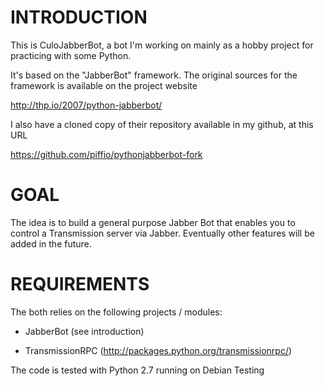 INTRODUCTION
============

This is CuloJabberBot, a bot I'm working on mainly as
a hobby project for practicing with some Python.

It's based on the "JabberBot" framework.
The original sources for the framework is available on
the project website

http://thp.io/2007/python-jabberbot/

I also have a cloned copy of their repository available in my
github, at this URL

https://github.com/piffio/pythonjabberbot-fork


GOAL
====

The idea is to build a general purpose Jabber Bot that enables you
to control a Transmission server via Jabber.
Eventually other features will be added in the future.


REQUIREMENTS
============

The both relies on the following projects / modules:

- JabberBot (see introduction)

- TransmissionRPC (http://packages.python.org/transmissionrpc/)

The code is tested with Python 2.7 running on Debian Testing

